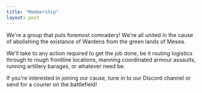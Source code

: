```yaml
---
title: "Membership"
layout: post
---
```


We're a group that puts foremost comradery! We're all united in the cause of abolishing the existance of Wardens from the green lands of Mesea.

We'll take to any action required to get the job done, be it routing logistics through to rough frontline locations, manning coordinated armour assaults, running artillery barages, or whatever need be.

If you're interested in joining our cause, tune in to our Discord channel or send for a courier on the battlefield!
